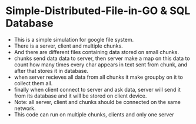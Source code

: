 # Simple-Distributed-File-in-GO & SQL Database
- This is a simple simulation for google file system.
- There is a server, client and multiple chunks.
- And there are different files containing data stored on small chunks.
- chunks send data data to server, then server make a map on this data to count how many times every char appears in text sent from chunk, and after that stores it in database.
- when server recieves all data from all chunks it make groupby on it to collect them all.
- finally when client connect to server and ask data, server will send it from its database and it will be stored on client device.
- Note: all server, client and chunks should be connected on the same network.
- This code can run on multiple chunks, clients and only one server
